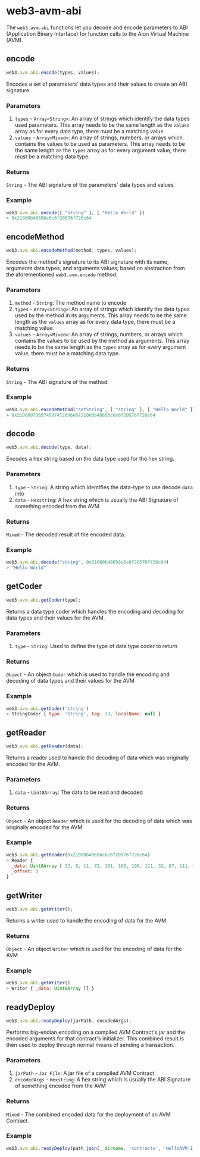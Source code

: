 # web3-avm-abi

The `web3.avm.abi` functions let you decode and encode parameters to ABI (Application Binary Interface) for function calls to the Aion Virtual Machine (AVM).

## encode

```javascript
web3.avm.abi.encode(types, values);
```

Encodes a set of parameters' data types and their values to create an ABI signature.

<h3>Parameters</h3>

1. `types` - `Array<String>`: An array of strings which identify the data types used parameters. This array needs to be the same length as the `values` array as for every data type, there must be a matching value.
2. `values` - `Array<Mixed>`: An array of strings, numbers, or arrays which contains the values to be used as parameters. This array needs to be the same length as the `types` array as for every argument value, there must be a matching data type.

<h3>Returns</h3>

`String` - The ABI signature of the parameters' data types and values

<h3>Example</h3>

```javascript
web3.avm.abi.encode([ "string" ], [ "Hello World" ])
> 0x21000b48656c6c6f20576f726c64
```

## encodeMethod

```javascript
web3.avm.abi.encodeMethod(method, types, values);
```

Encodes the method's signature to its ABI signature with its name, arguments data types, and arguments values; based on abstraction from the aforementioned `web3.avm.encode` method.

<h3>Parameters</h3>

1. `method` - `String`: The method name to encode
2. `types` - `Array<String>`: An array of strings which identify the data types used by the method in its arguments. This array needs to be the same length as the `values` array as for every data type, there must be a matching value.
3. `values` - `Array<Mixed>`: An array of strings, numbers, or arrays which contains the values to be used by the method as arguments. This array needs to be the same length as the `types` array as for every argument value, there must be a matching data type.

<h3>Returns</h3>

`String` - The ABI signature of the method.

<h3>Example</h3>

```javascript
web3.avm.abi.encodeMethod("setString", [ "string" ], [ "Hello World" ]) 
> 0x210009736574537472696e6721000b48656c6c6f20576f726c64
```

## decode

```javascript
web3.avm.abi.decode(type, data);
```

Encodes a hex string based on the data type used for the hex string.

<h3>Parameters</h3>

1. `type` - `String`: A string which identifies the data-type to use decode `data` into
2. `data` - `Hexstring`: A hex string which is usually the ABI Signature of something encoded from the AVM

<h3>Returns</h3>

`Mixed` - The decoded result of the encoded data.

<h3>Example</h3>

```javascript
web3.avm.abi.decode("string", 0x21000b48656c6c6f20576f726c64)
> "Hello World"
```

## getCoder

```javascript
web3.avm.abi.getCoder(type);
```

Returns a data type coder which handles the encoding and decoding for data types and their values for the AVM.

<h3>Parameters</h3>

1. `type` - `String`: Used to define the type of data type coder to return

<h3>Returns</h3>

`Object` - An object `Coder` which is used to handle the encoding and decoding of data types and their values for the AVM

<h3>Example</h3>

```javascript
web3.avm.abi.getCoder('string')
> StringCoder { type: 'String', tag: 33, localName: null }
```

## getReader

```javascript
web3.avm.abi.getReader(data);
```

Returns a reader used to handle the decoding of data which was originally encoded for the AVM.

<h3>Parameters</h3>

1. `data` - `Uint8Array`: The data to be read and decoded

<h3>Returns</h3>

`Object` - An object `Reader` which is used for the decoding of data which was originally encoded for the AVM

<h3>Example</h3>

```javascript
web3.avm.abi.getReader(0x21000b48656c6c6f20576f726c64)
> Reader {
  _data: Uint8Array [ 33, 0, 11, 72, 101, 108, 108, 111, 32, 87, 111, 114, 108, 100 ],
  _offset: 0
}
```

## getWriter

```javascript
web3.avm.abi.getWriter();
```

Returns a writer used to handle the encoding of data for the AVM.

<h3>Returns</h3>

`Object` - An object `Writer` which is used for the encoding of data for the AVM

<h3>Example</h3>

```javascript
web3.avm.abi.getWriter()
> Writer { _data: Uint8Array [] }
```

## readyDeploy

```javascript
web3.avm.abi.readyDeploy(jarPath, encodedArgs);
```

Performs big-endian encoding on a compiled AVM Contract's jar and the encoded arguments for that contract's initializer. This combined result is then used to deploy through normal means of sending a transaction.

<h3>Parameters</h3>

1. `jarPath` - `Jar File`: A jar file of a compiled AVM Contract
2. `encodedArgs` - `Hexstring`: A hex string which is usually the ABI Signature of something encoded from the AVM

<h3>Returns</h3>

`Mixed` - The combined encoded data for the deployment of an AVM Contract.

<h3>Example</h3>

```javascript
web3.avm.abi.readyDeploy(path.join(__dirname, 'contracts', 'HelloAVM-1.0-SNAPSHOT.jar'), 0x210009736574537472696e6721000b48656c6c6f20576f726c64)
```